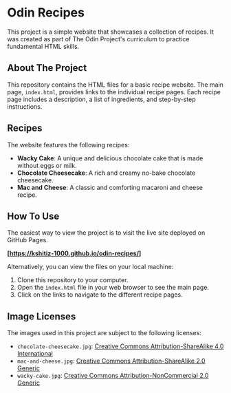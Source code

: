 # Odin Recipes

This project is a simple website that showcases a collection of recipes. It was created as part of The Odin Project's curriculum to practice fundamental HTML skills.

## About The Project

This repository contains the HTML files for a basic recipe website. The main page, `index.html`, provides links to the individual recipe pages. Each recipe page includes a description, a list of ingredients, and step-by-step instructions.

## Recipes

The website features the following recipes:

* **Wacky Cake**: A unique and delicious chocolate cake that is made without eggs or milk.
* **Chocolate Cheesecake**: A rich and creamy no-bake chocolate cheesecake.
* **Mac and Cheese**: A classic and comforting macaroni and cheese recipe.

## How To Use

The easiest way to view the project is to visit the live site deployed on GitHub Pages.

**[https://kshitiz-1000.github.io/odin-recipes/]**

Alternatively, you can view the files on your local machine:
1.  Clone this repository to your computer.
2.  Open the `index.html` file in your web browser to see the main page.
3.  Click on the links to navigate to the different recipe pages.

## Image Licenses

The images used in this project are subject to the following licenses:

* `chocolate-cheesecake.jpg`: [Creative Commons Attribution-ShareAlike 4.0 International](https://creativecommons.org/licenses/by-sa/4.0/deed.en)
* `mac-and-cheese.jpg`: [Creative Commons Attribution-ShareAlike 2.0 Generic](https://creativecommons.org/licenses/by-sa/2.0/deed.en)
* `wacky-cake.jpg`: [Creative Commons Attribution-NonCommercial 2.0 Generic](https://creativecommons.org/licenses/by-nc/2.0/)